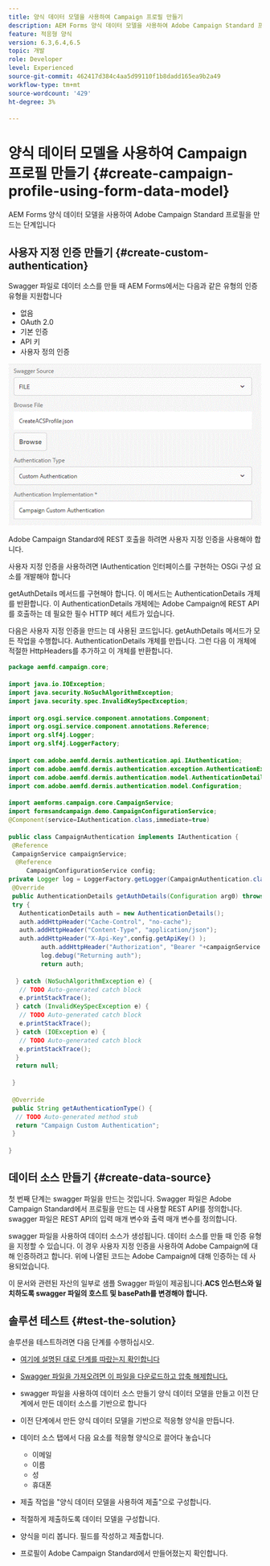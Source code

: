 ```yaml
---
title: 양식 데이터 모델을 사용하여 Campaign 프로필 만들기
description: AEM Forms 양식 데이터 모델을 사용하여 Adobe Campaign Standard 프로필을 만드는 단계입니다
feature: 적응형 양식
version: 6.3,6.4,6.5
topic: 개발
role: Developer
level: Experienced
source-git-commit: 462417d384c4aa5d99110f1b8dadd165ea9b2a49
workflow-type: tm+mt
source-wordcount: '429'
ht-degree: 3%

---
```



# 양식 데이터 모델을 사용하여 Campaign 프로필 만들기 {#create-campaign-profile-using-form-data-model}

AEM Forms 양식 데이터 모델을 사용하여 Adobe Campaign Standard 프로필을 만드는 단계입니다

## 사용자 지정 인증 만들기 {#create-custom-authentication}

Swagger 파일로 데이터 소스를 만들 때 AEM Forms에서는 다음과 같은 유형의 인증 유형을 지원합니다

* 없음
* OAuth 2.0
* 기본 인증
* API 키
* 사용자 정의 인증

![campaigfdm](assets/campaignfdm.gif)

Adobe Campaign Standard에 REST 호출을 하려면 사용자 지정 인증을 사용해야 합니다.

사용자 지정 인증을 사용하려면 IAuthentication 인터페이스를 구현하는 OSGi 구성 요소를 개발해야 합니다

getAuthDetails 메서드를 구현해야 합니다. 이 메서드는 AuthenticationDetails 개체를 반환합니다. 이 AuthenticationDetails 개체에는 Adobe Campaign에 REST API를 호출하는 데 필요한 필수 HTTP 헤더 세트가 있습니다.

다음은 사용자 지정 인증을 만드는 데 사용된 코드입니다. getAuthDetails 메서드가 모든 작업을 수행합니다. AuthenticationDetails 개체를 만듭니다. 그런 다음 이 개체에 적절한 HttpHeaders를 추가하고 이 개체를 반환합니다.

```java
package aemfd.campaign.core;

import java.io.IOException;
import java.security.NoSuchAlgorithmException;
import java.security.spec.InvalidKeySpecException;

import org.osgi.service.component.annotations.Component;
import org.osgi.service.component.annotations.Reference;
import org.slf4j.Logger;
import org.slf4j.LoggerFactory;

import com.adobe.aemfd.dermis.authentication.api.IAuthentication;
import com.adobe.aemfd.dermis.authentication.exception.AuthenticationException;
import com.adobe.aemfd.dermis.authentication.model.AuthenticationDetails;
import com.adobe.aemfd.dermis.authentication.model.Configuration;

import aemforms.campaign.core.CampaignService;
import formsandcampaign.demo.CampaignConfigurationService;
@Component(service=IAuthentication.class,immediate=true)

public class CampaignAuthentication implements IAuthentication {
 @Reference
 CampaignService campaignService;
  @Reference
     CampaignConfigurationService config;
private Logger log = LoggerFactory.getLogger(CampaignAuthentication.class);
 @Override
 public AuthenticationDetails getAuthDetails(Configuration arg0) throws AuthenticationException {
 try {
   AuthenticationDetails auth = new AuthenticationDetails();
   auth.addHttpHeader("Cache-Control", "no-cache");
   auth.addHttpHeader("Content-Type", "application/json");
   auth.addHttpHeader("X-Api-Key",config.getApiKey() );
         auth.addHttpHeader("Authorization", "Bearer "+campaignService.getAccessToken());
         log.debug("Returning auth");
         return auth;
   
  } catch (NoSuchAlgorithmException e) {
   // TODO Auto-generated catch block
   e.printStackTrace();
  } catch (InvalidKeySpecException e) {
   // TODO Auto-generated catch block
   e.printStackTrace();
  } catch (IOException e) {
   // TODO Auto-generated catch block
   e.printStackTrace();
  }
  return null;
  
 }

 @Override
 public String getAuthenticationType() {
  // TODO Auto-generated method stub
  return "Campaign Custom Authentication";
 }

}
```

## 데이터 소스 만들기 {#create-data-source}

첫 번째 단계는 swagger 파일을 만드는 것입니다. Swagger 파일은 Adobe Campaign Standard에서 프로필을 만드는 데 사용할 REST API를 정의합니다. swagger 파일은 REST API의 입력 매개 변수와 출력 매개 변수를 정의합니다.

swagger 파일을 사용하여 데이터 소스가 생성됩니다. 데이터 소스를 만들 때 인증 유형을 지정할 수 있습니다. 이 경우 사용자 지정 인증을 사용하여 Adobe Campaign에 대해 인증하려고 합니다. 위에 나열된 코드는 Adobe Campaign에 대해 인증하는 데 사용되었습니다.

이 문서와 관련된 자산의 일부로 샘플 Swagger 파일이 제공됩니다.**ACS 인스턴스와 일치하도록 swagger 파일의 호스트 및 basePath를 변경해야 합니다.**

## 솔루션 테스트 {#test-the-solution}

솔루션을 테스트하려면 다음 단계를 수행하십시오.
* [여기에 설명된 대로 단계를 따랐는지 확인합니다](aem-forms-with-campaign-standard-getting-started-tutorial.md)
* [Swagger 파일을 가져오려면 이 파일을 다운로드하고 압축 해제합니다.](assets/create-acs-profile-swagger-file.zip)
* swagger 파일을 사용하여 데이터 소스 만들기
양식 데이터 모델을 만들고 이전 단계에서 만든 데이터 소스를 기반으로 합니다
* 이전 단계에서 만든 양식 데이터 모델을 기반으로 적응형 양식을 만듭니다.
* 데이터 소스 탭에서 다음 요소를 적응형 양식으로 끌어다 놓습니다

   * 이메일
   * 이름
   * 성
   * 휴대폰

* 제출 작업을 &quot;양식 데이터 모델을 사용하여 제출&quot;으로 구성합니다.
* 적절하게 제출하도록 데이터 모델을 구성합니다.
* 양식을 미리 봅니다. 필드를 작성하고 제출합니다.
* 프로필이 Adobe Campaign Standard에서 만들어졌는지 확인합니다.
